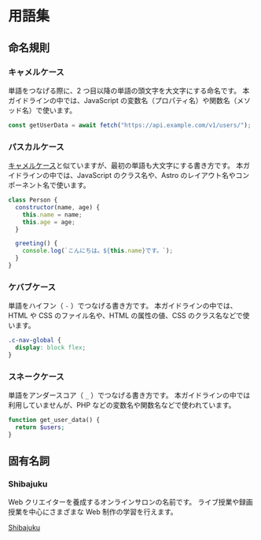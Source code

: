 # 用語集


## 命名規則

### キャメルケース

単語をつなげる際に、2 つ目以降の単語の頭文字を大文字にする命名です。
本ガイドラインの中では、JavaScript の変数名（プロパティ名）や関数名（メソッド名）で使います。

```js
const getUserData = await fetch("https://api.example.com/v1/users/");
```

### パスカルケース

[キャメルケース](./glossary.html#キャメルケース)と似ていますが、最初の単語も大文字にする書き方です。
本ガイドラインの中では、JavaScript のクラス名や、Astro のレイアウト名やコンポーネント名で使います。

```js
class Person {
  constructor(name, age) {
    this.name = name;
    this.age = age;
  }

  greeting() {
    console.log(`こんにちは。${this.name}です。`);
  }
}
```

### ケバブケース

単語をハイフン（ `-` ）でつなげる書き方です。
本ガイドラインの中では、HTML や CSS のファイル名や、HTML の属性の値、CSS のクラス名などで使います。

```css
.c-nav-global {
  display: block flex;
}
```

### スネークケース

単語をアンダースコア（ `_` ）でつなげる書き方です。
本ガイドラインの中では利用していませんが、PHP などの変数名や関数名などで使われています。

```php
function get_user_data() {
  return $users;
}
```

## 固有名詞

### Shibajuku

Web クリエイターを養成するオンラインサロンの名前です。
ライブ授業や録画授業を中心にさまざまな Web 制作の学習を行えます。

[Shibajuku](http://shibajuku.net/)

